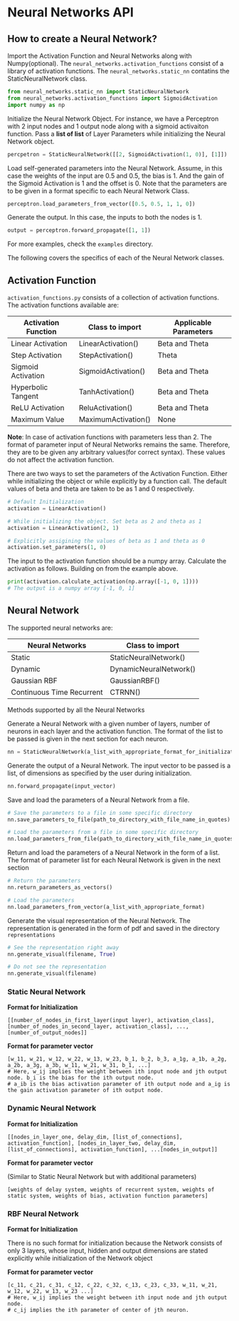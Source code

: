 # Neural Networks API

## How to create a Neural Network?

Import the Activation Function and Neural Networks along with Numpy(optional). The `neural_networks.activation_functions` consist of a library of activation functions. The `neural_networks.static_nn` contatins the StaticNeuralNetwork class.

```python
from neural_networks.static_nn import StaticNeuralNetwork
from neural_networks.activation_functions import SigmoidActivation
import numpy as np
```

Initialize the Neural Network Object. For instance, we have a Perceptron with 2 input nodes and 1 output node along with a sigmoid activaiton function. Pass a **list of list** of Layer Parameters while initializing the Neural Network object.

```python
percpetron = StaticNeuralNetwork([[2, SigmoidActivation(1, 0)], [1]])
```

Load self-generated parameters into the Neural Network. Assume, in this case the weights of the input are 0.5 and 0.5, the bias is 1. And the gain of the Sigmoid Activation is 1 and the offset is 0. Note that the parameters are to be given in a format specific to each Neural Network Class.

```python
perceptron.load_parameters_from_vector([0.5, 0.5, 1, 1, 0])
```

Generate the output. In this case, the inputs to both the nodes is 1.

```python
output = perceptron.forward_propagate([1, 1])
```

For more examples, check the `examples` directory.

The following covers the specifics of each of the Neural Network classes.

## Activation Function

`activation_functions.py` consists of a collection of activation functions. The activation functions available are:

| Activation Function   | Class to import     | Applicable Parameters |
|-----------------------|---------------------|-----------------------|
| Linear Activation     | LinearActivation()  | Beta and Theta		  |
| Step Activation		| StepActivation()	  | Theta				  |
| Sigmoid Activation	| SigmoidActivation() | Beta and Theta		  |
| Hyperbolic Tangent	| TanhActivation()	  | Beta and Theta		  |
| ReLU Activation		| ReluActivation()	  | Beta and Theta		  |
| Maximum Value			| MaximumActivation() | None				  |

**Note**: In case of activation functions with parameters less than 2. The format of parameter input of Neural Networks remains the same. Therefore, they are to be given any arbitrary values(for correct syntax). These values do not affect the activation function.

There are two ways to set the parameters of the Activation Function. Either while initializing the object or while explicitly by a function call. The default values of beta and theta are taken to be as 1 and 0 respectively.

```python
# Default Initialization
activation = LinearActivation()

# While initializing the object. Set beta as 2 and theta as 1 
activation = LinearActivation(2, 1)

# Explicitly assigining the values of beta as 1 and theta as 0
activation.set_parameters(1, 0)
```

The input to the activation function should be a numpy array. Calculate the activation as follows. Building on from the example above.

```python
print(activation.calculate_activation(np.array([-1, 0, 1])))
# The output is a numpy array [-1, 0, 1]
```

## Neural Network
The supported neural networks are:

| Neural Networks   	    | Class to import     	 |
|---------------------------|------------------------|
| Static 			        | StaticNeuralNetwork()  |
| Dynamic				    | DynamicNeuralNetwork() |
| Gaussian RBF              | GaussianRBF()			 |
| Continuous Time Recurrent	| CTRNN()				 |


Methods supported by all the Neural Networks

Generate a Neural Network with a given number of layers, number of neurons in each layer and the activation function. The format of the list to be passed is given in the next section for each neuron.

```python
nn = StaticNeuralNetwork(a_list_with_appropriate_format_for_initialization)
```

Generate the output of a Neural Network. The input vector to be passed is a list, of dimensions as specified by the user during initialization.

```python
nn.forward_propagate(input_vector)
```

Save and load the parameters of a Neural Network from a file.

```python
# Save the parameters to a file in some specific directory
nn.save_parameters_to_file(path_to_directory_with_file_name_in_quotes)

# Load the parameters from a file in some specific directory
nn.load_parameters_from_file(path_to_directory_with_file_name_in_quotes)
```

Return and load the parameters of a Neural Network in the form of a list. The format of parameter list for each Neural Network is given in the next section

```python
# Return the parameters
nn.return_parameters_as_vectors()

# Load the parameters
nn.load_parameters_from_vector(a_list_with_appropriate_format)
```

Generate the visual representation of the Neural Network. The representation is generated in the form of pdf and saved in the directory `representations`

```python
# See the representation right away
nn.generate_visual(filename, True)

# Do not see the representation
nn.generate_visual(filename)
```


### Static Neural Network

**Format for Initialization**

```
[[number_of_nodes_in_first_layer(input layer), activation_class], [number_of_nodes_in_second_layer, activation_class], ..., [number_of_output_nodes]]
```

**Format for parameter vector**

```
[w_11, w_21, w_12, w_22, w_13, w_23, b_1, b_2, b_3, a_1g, a_1b, a_2g, a_2b, a_3g, a_3b, w_11, w_21, w_31, b_1, ...]
# Here, w_ij implies the weight between ith input node and jth output node. b_i is the bias for the ith output node.
# a_ib is the bias activation parameter of ith output node and a_ig is the gain activation parameter of ith output node.
```

### Dynamic Neural Network

**Format for Initialization**

```
[[nodes_in_layer_one, delay_dim, [list_of_connections], activation_function], [nodes_in_layer_two, delay_dim, [list_of_connections], activation_function], ...[nodes_in_output]]
```

**Format for parameter vector**

(Similar to Static Neural Network but with additional parameters)

```
[weights of delay system, weights of recurrent system, weights of static system, weights of bias, activation function parameters]
```

### RBF Neural Network

**Format for Initialization**

There is no such format for initialization because the Network consists of only 3 layers, whose input, hidden and output dimensions are stated explicitly while initialization of the Network object

**Format for parameter vector**

```
[c_11, c_21, c_31, c_12, c_22, c_32, c_13, c_23, c_33, w_11, w_21, w_12, w_22, w_13, w_23 ...]
# Here, w_ij implies the weight between ith input node and jth output node.
# c_ij implies the ith parameter of center of jth neuron.
```


